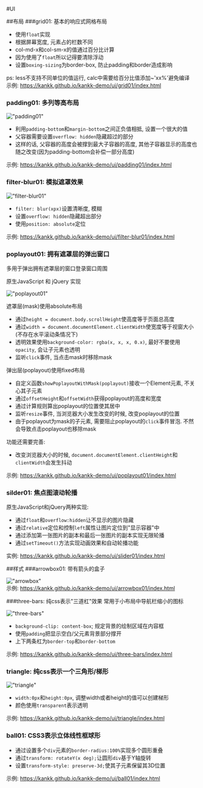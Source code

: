 #UI

##布局
###grid01: 基本的响应式网格布局
* 使用`float`实现
* 根据屏幕宽度, 元素占的栏数不同
* col-md-x和col-sm-x的值通过百分比计算
* 因为使用了`float`所以记得要清除浮动
* 设置`boxing-sizing`为border-box, 防止padding和border造成影响

ps: less不支持不同单位的值运行, calc中需要给百分比值添加~'xx%'避免编译  
示例: <https://kankk.github.io/kankk-demo/ui/grid01/index.html>

### padding01: 多列等高布局  

!["padding01"](https://kankk.github.io/kankk-demo/ui/padding01/padding01.png)  

* 利用`padding-bottom`和`margin-bottom`之间正负值相抵, 设置一个很大的值
* 父容器需要设置`overflow: hidden`隐藏超过的部分
* 这样的话, 父容器的高度会被撑到最大子容器的高度, 其他子容器显示的高度也随之改变(因为padding-bottom会补偿一部分高度)  

示例: <https://kankk.github.io/kankk-demo/ui/padding01/index.html>  

### filter-blur01: 模拟遮罩效果

!["filter-blur01"](https://kankk.github.io/kankk-demo/ui/filter-blur01/filter-blur01.png)  

* `filter: blur(xpx)`设置清晰度, 模糊
* 设置`overflow: hidden`隐藏超出部分
* 使用`position: absolute`定位  

示例: <https://kankk.github.io/kankk-demo/ui/filter-blur01/index.html>  

### poplayout01: 拥有遮罩层的弹出窗口

多用于弹出拥有遮罩层的窗口登录窗口周围  

原生JavaScript 和 jQuery 实现

!["poplayout01"](https://kankk.github.io/kankk-demo/ui/poplayout01/poplayout01.png)  

遮罩层(mask)使用absolute布局  

* 通过`height = document.body.scrollHeight`使高度等于页面总高度
* 通过`width = document.documentElement.clientWidth`使宽度等于视窗大小(不存在水平滚动条情况下)
* 透明效果使用`background-color: rgba(x, x, x, 0.x)`, 最好不要使用`opacity`, 会让子元素也透明
* 监听`click`事件, 当点击mask时移除mask

弹出层(poplayout)使用fixed布局

* 自定义函数`showPoplayoutWithMask(poplayout)`接收一个Element元素, 不关心其子元素
* 通过`offsetHeight`和`offsetWidth`获得poplayout的高度和宽度
* 通过计算规则算出poplayout的位置使其居中
* 监听`resize`事件, 当浏览器大小发生改变的时候, 改变poplayout的位置
* 由于poplayout为mask的子元素, 需要阻止poplayout的`click`事件冒泡. 不然会导致点击poplayout也移除mask  

功能还需要完善: 

* 改变浏览器大小的时候, `document.documentElement.clientHeight`和`clientWidth`会发生抖动  

示例: <https://kankk.github.io/kankk-demo/ui/poplayout01/index.html>  

### silder01: 焦点图滚动轮播

原生JavaScript和jQuery两种实现: 

* 通过`float`和`overflow:hidden`让不显示的图片隐藏
* 通过`relative`定位和控制`left`属性让图片定位到"显示容器"中
* 通过添加第一张图片的副本和最后一张图片的副本实现无限轮播
* 通过`setTimeout()`方法实现动画效果和自动轮播功能

实例: <https://kankk.github.io/kankk-demo/ui/slider01/index.html>

##样式
###arrowbox01: 带有箭头的盒子  

!["arrowbox"](https://kankk.github.io/kankk-demo/ui/arrowbox01/arrowbox.png)  
示例: <https://kankk.github.io/kankk-demo/ui/arrowbox01/index.html>

###three-bars: 纯css表示"三道杠"效果
常用于小布局中导航栏缩小的图标  

!["three-bars"](https://kankk.github.io/kankk-demo/ui/three-bars/three-bars.png)  

* `background-clip: content-box`; 规定背景的绘制区域在内容框
* 使用`padding`把显示空白/父元素背景部分撑开
* 上下两条杠为`border-top`和`border-bottom`

示例: <https://kankk.github.io/kankk-demo/ui/three-bars/index.html>  

### triangle: 纯css表示一个三角形/梯形  

!["triangle"](https://kankk.github.io/kankk-demo/ui/triangle/triangle.png)  

* `width:0px`和`height:0px`, 调整width或者height的值可以创建梯形  
* 颜色使用`transparent`表示透明  

示例: <https://kankk.github.io/kankk-demo/ui/triangle/index.html>  

### ball01: CSS3表示立体线性框球形

* 通过设置多个`div`元素的`border-radius:100%`实现多个圆形重叠
* 通过`transform: rotateY(x deg);`让圆形`div`基于Y轴旋转
* 设置`transform-style: preserve-3d;`使其子元素保留其3D位置

示例: <https://kankk.github.io/kankk-demo/ui/ball01/index.html>  

